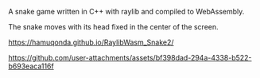 A snake game written in C++ with raylib and compiled to WebAssembly. 

The snake moves with its head fixed in the center of the screen.

https://hamuqonda.github.io/RaylibWasm_Snake2/


https://github.com/user-attachments/assets/bf398dad-294a-4338-b522-b693eaca116f

